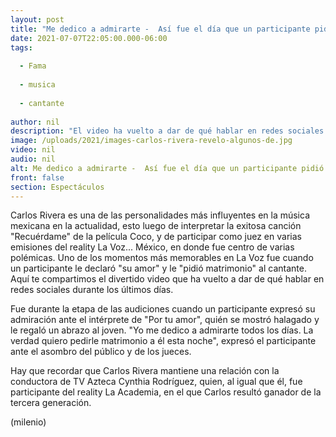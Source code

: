 ```yaml
---
layout: post
title: "Me dedico a admirarte -  Así fue el día que un participante pidió matrimonio a Carlos Rivera en 'La Voz'"
date: 2021-07-07T22:05:00.000-06:00
tags:
  
  - Fama
  
  - musica
  
  - cantante
  
author: nil
description: "El video ha vuelto a dar de qué hablar en redes sociales y aquí te decimos por qué. "
image: /uploads/2021/images-carlos-rivera-revelo-algunos-de.jpg
video: nil
audio: nil
alt: Me dedico a admirarte -  Así fue el día que un participante pidió matrimonio a Carlos Rivera en 'La Voz'
front: false
section: Espectáculos
---
```


Carlos Rivera es una de las personalidades más influyentes en la música mexicana en la actualidad, esto luego de interpretar la exitosa canción "Recuérdame" de la película Coco, y de participar como juez en varias emisiones del reality La Voz... México, en donde fue centro de varias polémicas. Uno de los momentos más memorables en La Voz fue cuando un participante le declaró "su amor" y le "pidió matrimonio" al cantante. Aquí te compartimos el divertido video que ha vuelto a dar de qué hablar en redes sociales durante los últimos días. 

Fue durante la etapa de las audiciones cuando un participante expresó su admiración ante el intérprete de "Por tu amor", quién se mostró halagado y le regaló un abrazo al joven. "Yo me dedico a admirarte todos los días. La verdad quiero pedirle matrimonio a él esta noche", expresó el participante ante el asombro del público y de los jueces.

Hay que recordar que Carlos Rivera mantiene una relación con la conductora de TV Azteca Cynthia Rodríguez, quien, al igual que él, fue participante del reality La Academia, en el que Carlos resultó ganador de la tercera generación. 


(milenio)